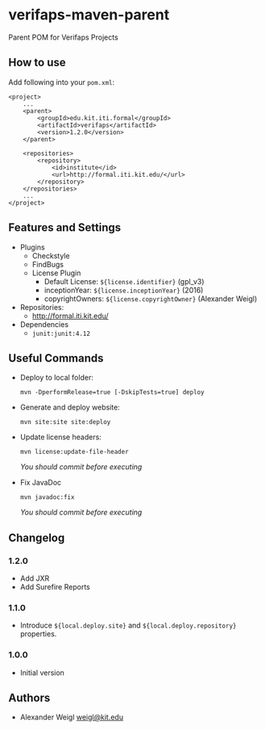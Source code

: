 # verifaps-maven-parent

Parent POM for Verifaps Projects

## How to use

Add following into your `pom.xml`:

```
<project>
    ...
    <parent>
        <groupId>edu.kit.iti.formal</groupId>
        <artifactId>verifaps</artifactId>
        <version>1.2.0</version>
    </parent>

    <repositories>
        <repository>
            <id>institute</id>
            <url>http://formal.iti.kit.edu/</url>
        </repository>
    </repositories>
    ...
</project>
```


## Features and Settings

* Plugins
  * Checkstyle
  * FindBugs
  * License Plugin
    * Default License: `${license.identifier}` (gpl_v3)
    * inceptionYear: `${license.inceptionYear}`  (2016)
    * copyrightOwners: `${license.copyrightOwner}` (Alexander Weigl)
* Repositories:
  * http://formal.iti.kit.edu/
* Dependencies
  * `junit:junit:4.12`


## Useful Commands

* Deploy to local folder:


  ```
  mvn -DperformRelease=true [-DskipTests=true] deploy
  ```

* Generate and deploy website:

  ```
  mvn site:site site:deploy
  ```

* Update license headers:

  ```
  mvn license:update-file-header
  ```

  *You should commit before executing*

* Fix JavaDoc
  ```
  mvn javadoc:fix
  ```
  *You should commit before executing*


## Changelog

### 1.2.0

* Add JXR 
* Add Surefire Reports

### 1.1.0

* Introduce `${local.deploy.site}` and `${local.deploy.repository}` properties.

### 1.0.0

* Initial version




## Authors

* Alexander Weigl <weigl@kit.edu>





<!-- Local Variables: -->
<!-- ispell-dictionary: "english" -->
<!-- End: -->
